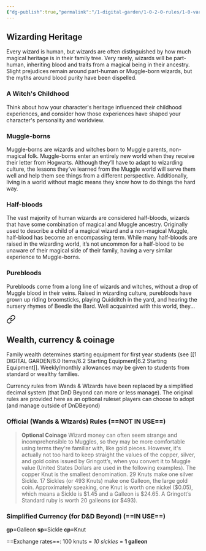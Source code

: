 ```yaml
---
{"dg-publish":true,"permalink":"/1-digital-garden/1-0-2-0-rules/1-0-variant-rules/1-7-upbringing/"}
---
```


## Wizarding Heritage

Every wizard is human, but wizards are often distinguished by how much magical heritage is in their family tree. Very rarely, wizards will be part-human, inheriting blood and traits from a magical being in their ancestry. Slight prejudices remain around part-human or Muggle-born wizards, but the myths around blood purity have been dispelled.

### A Witch's Childhood

Think about how your character's heritage influenced their childhood experiences, and consider how those experiences have shaped your character's personality and worldview.

### Muggle-borns

Muggle-borns are wizards and witches born to Muggle parents, non-magical folk. Muggle-borns enter an entirely new world when they receive their letter from Hogwarts. Although they’ll have to adapt to wizarding culture, the lessons they’ve learned from the Muggle world will serve them well and help them see things from a different perspective. Additionally, living in a world without magic means they know how to do things the hard way.

### Half-bloods

The vast majority of human wizards are considered half-bloods, wizards that have some combination of magical and Muggle ancestry. Originally used to describe a child of a magical wizard and a non-magical Muggle, half-blood has become an encompassing term. While many half-bloods are raised in the wizarding world, it’s not uncommon for a half-blood to be unaware of their magical side of their family, having a very similar experience to Muggle-borns.

### Purebloods

Purebloods come from a long line of wizards and witches, without a drop of Muggle blood in their veins. Raised in wizarding culture, purebloods have grown up riding broomsticks, playing Quidditch in the yard, and hearing the nursery rhymes of Beedle the Bard. Well acquainted with this world, they...


<div class="transclusion internal-embed is-loaded"><a class="markdown-embed-link" href="/1-digital-garden/1-0-2-0-rules/1-0-variant-rules/1-2-differences-from-5e/#wealth-currency-and-coinage" aria-label="Open link"><svg xmlns="http://www.w3.org/2000/svg" width="24" height="24" viewBox="0 0 24 24" fill="none" stroke="currentColor" stroke-width="2" stroke-linecap="round" stroke-linejoin="round" class="svg-icon lucide-link"><path d="M10 13a5 5 0 0 0 7.54.54l3-3a5 5 0 0 0-7.07-7.07l-1.72 1.71"></path><path d="M14 11a5 5 0 0 0-7.54-.54l-3 3a5 5 0 0 0 7.07 7.07l1.71-1.71"></path></svg></a><div class="markdown-embed">



## Wealth, currency & coinage

Family wealth determines starting equipment for first year students (see [[1 DIGITAL GARDEN/6.0 Items/6.2 Starting Equipment\|6.2 Starting Equipment]]. Weekly/monthly allowances may be given to students from standard or wealthy families.

Currency rules from Wands & WIzards have been replaced by a simplified decimal system (that DnD Beyond can more or less manage). The original rules are provided here as an optional ruleset players can choose to adopt (and manage outside of DnDBeyond)

### Official (Wands & WIzards) Rules (==NOT IN USE==)

>**Optional Coinage**
>Wizard money can often seem strange and incomprehensible to Muggles, so they may be more comfortable using terms they're familiar with, like gold pieces. However, it's actually not too hard to keep straight the values of the copper, silver, and gold coins issued by Gringott’s, when you convert it to Muggle value (United States Dollars are used in the following examples).
>The copper Knut is the smallest denomination. 29 Knuts make one silver Sickle. 17 Sickles (or 493 Knuts) make one Galleon, the large gold coin. Approximately speaking, one Knut is worth one nickel ($0.05), which means a Sickle is $1.45 and a Galleon is $24.65. A Gringott’s Standard ruby is worth 20 galleons (or $493).

### Simplified Currency (for D&D Beyond) (==IN USE==)

**gp**=Galleon
**sp**=Sickle
**cp**=Knut

==Exchange rates==: 100 knuts = *10 sickles* = **1 galleon**


</div></div>

